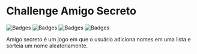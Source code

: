 # Challenge Amigo Secreto

![Badges](https://img.shields.io/badge/ALURA-023047)
![Badges](https://img.shields.io/badge/HTML-orange)
![Badges](https://img.shields.io/badge/CSS-blue)
![Badges](https://img.shields.io/badge/Javascript-yellow)

Amigo secreto é um jogo em que o usuário adiciona nomes em uma lista e sorteia um nome aleatoriamente.

